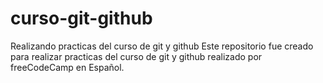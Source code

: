 # curso-git-github
Realizando practicas del curso de git y github
Este repositorio fue creado para realizar practicas del curso de git y github realizado por freeCodeCamp en Español.

